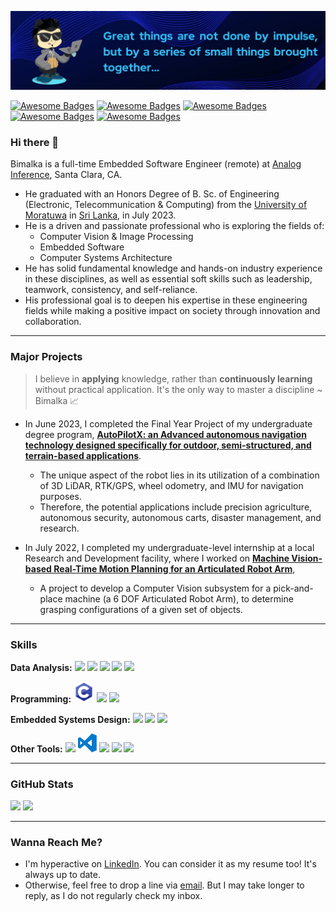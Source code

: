 ![](https://github.com/bimalka98/bimalka98/blob/master/cover.png)

<!--[![Awesome Badges](https://img.shields.io/badge/Welcome-All-brightgreen)]()-->
[![Awesome Badges](https://img.shields.io/badge/Problem-Solver-blue)]()
[![Awesome Badges](https://img.shields.io/badge/Strive-For%20Excellence-blue)]()
[![Awesome Badges](https://img.shields.io/badge/Love-Electronics-blue)]()
[![Awesome Badges](https://img.shields.io/badge/%20-Machine%20Vision-blue)]()
[![Awesome Badges](https://img.shields.io/badge/%20-Embedded%20Systems-blue)]()



<!--<p align="center">-->
<!--<a href="https://bimalka98.github.io/">-->
<!--<img width="100px" src="https://github.com/bimalka98/bimalka98/blob/master/Logos/b98-logo.png" align="center"/>-->
<!--</a>-->


### Hi there 👋

Bimalka is a full-time Embedded Software Engineer (remote) at [Analog Inference](https://www.analog-inference.com/), Santa Clara, CA.

* He graduated with an Honors Degree of B. Sc. of Engineering (Electronic, Telecommunication & Computing) from the [University of Moratuwa](https://uom.lk/) in [Sri Lanka](https://en.wikipedia.org/wiki/Sri_Lanka), in July 2023.
* He is a driven and passionate professional who is exploring the fields of:
    - Computer Vision & Image Processing<br>
    - Embedded Software<br>
    - Computer Systems Architecture<br>
* He has solid fundamental knowledge and hands-on industry experience in these disciplines, as well as essential soft skills such as leadership, teamwork, consistency, and self-reliance.
* His professional goal is to deepen his expertise in these engineering fields while making a positive impact on society through innovation and collaboration.

---

### Major Projects
> I believe in **applying** knowledge, rather than **continuously learning** without practical application. It's the only way to master a discipline ~ Bimalka 📈

- In June 2023, I completed the Final Year Project of my undergraduate degree program, [**AutoPilotX: an Advanced autonomous navigation technology designed specifically for outdoor, semi-structured, and terrain-based applications**](https://www.linkedin.com/posts/bimalka98_autonomousvehicles-ugv-mobilerobots-activity-7098502042712776704-DxyF).
    - The unique aspect of the robot lies in its utilization of a combination of 3D LiDAR, RTK/GPS, wheel odometry, and IMU for navigation purposes.
    - Therefore, the potential applications include precision agriculture, autonomous security, autonomous carts, disaster management, and research.

- In July 2022, I completed my undergraduate-level internship at a local Research and Development facility, where I worked on [**Machine Vision-based Real-Time Motion Planning for an Articulated Robot Arm**](https://www.linkedin.com/posts/bimalka98_potential-internship-engineering-activity-6973307404562157568-F9eA),
    - A project to develop a Computer Vision subsystem for a pick-and-place machine (a 6 DOF Articulated Robot Arm), to determine grasping configurations of a given set of objects.

---

### Skills

<!-- **HackerRank   :**
<code>
 <a href="https://www.hackerrank.com/180631j_entc_18">
 <img height="30" src="https://d3keuzeb2crhkn.cloudfront.net/hackerrank/assets/styleguide/logo_wordmark-f5c5eb61ab0a154c3ed9eda24d0b9e31.svg">
 </a>
</code> -->

**Data Analysis:**
<code><img height="30" src="https://upload.wikimedia.org/wikipedia/commons/0/01/Created_with_Matplotlib-logo.svg"></code>
<code><img height="30" src="https://upload.wikimedia.org/wikipedia/commons/3/31/NumPy_logo_2020.svg"></code>
<code><img height="30" src="https://upload.wikimedia.org/wikipedia/commons/e/ed/Pandas_logo.svg"></code>
<code><img height="30" src="https://upload.wikimedia.org/wikipedia/commons/5/53/OpenCV_Logo_with_text.png"></code>
<code><img height="30" src="https://upload.wikimedia.org/wikipedia/commons/2/2d/Tensorflow_logo.svg"></code>


**Programming:**
<code><img height="33" src="https://github.com/bimalka98/bimalka98/blob/master/Logos/c-programming.svg"></code>
<code><img height="30" src="https://upload.wikimedia.org/wikipedia/commons/1/18/ISO_C%2B%2B_Logo.svg"></code>
<code><img height="30" src="https://upload.wikimedia.org/wikipedia/commons/c/c3/Python-logo-notext.svg"></code>

**Embedded Systems Design:**
<code><img height="30" src="https://www.raspberrypi.org/wp-content/uploads/2012/03/raspberry-pi-logo.png"></code>
<code><img height="30" src="https://upload.wikimedia.org/wikipedia/commons/5/51/Atmel_logo.svg"></code>
<code><img height="30" src="https://upload.wikimedia.org/wikipedia/commons/b/bb/Ros_logo.svg"></code>
<!-- <code><img height="30" src="https://blog.digilentinc.com/wp-content/uploads/2015/01/184_multisim_app_icon_ill.png"></code> -->
<!-- <code><img height="30" src="https://banner2.cleanpng.com/20180328/ezw/kisspng-solidworks-computer-aided-design-3d-computer-graph-work-5abb8876c7bd12.1780632115222396068181.jpg"></code> -->


**Other Tools:**
<code><img height="30" src="https://upload.wikimedia.org/wikipedia/commons/e/e0/Git-logo.svg"></code>
<code><img height="30" src="https://github.com/bimalka98/bimalka98/blob/master/Logos/visual-studio-code.svg"></code>
<code><img height="30" src="https://upload.wikimedia.org/wikipedia/commons/5/59/Visual_Studio_Icon_2019.svg"></code>
<code><img height="30" src="https://upload.wikimedia.org/wikipedia/commons/3/35/Tux.svg"></code>
<code><img height="30" src="https://upload.wikimedia.org/wikipedia/commons/thumb/9/92/LaTeX_logo.svg/1200px-LaTeX_logo.svg.png"></code>


---


### GitHub Stats
<p float="left">
<img height="180em" src="https://github-readme-stats.vercel.app/api?username=bimalka98&show_icons=true&hide_border=true&&count_private=true&include_all_commits=true" /> 
<img height="180em" src="https://github-readme-stats.vercel.app/api/top-langs/?username=bimalka98&show_icons=true&hide_border=true&layout=compact&langs_count=8"/>
</p>

<!-- 
---

### *My Academic CV*

|**Academic CV**|**LinkedIn Profile**|
|:----:|:----:|
|<a href="https://bimalka98.github.io/assets/myCVs/master/BPT_academic_CV.pdf"><img src="Logos/cv.png" alt="Logo" height="150"></a>|<a href="https://www.linkedin.com/in/bimalka98/"><img src="https://upload.wikimedia.org/wikipedia/commons/c/ca/LinkedIn_logo_initials.png" alt="Logo" height="150"></a>|


*Click the icon to see my most up-to-date academic CV.* 😁

<div align="left">
  <a href="https://bimalka98.github.io/assets/myCVs/master/BPT_academic_CV.pdf">
    <img src="Logos/cv.png" alt="Logo" height="150">
  </a>
</div>
 -->

---

### Wanna Reach Me?

- I'm hyperactive on [LinkedIn](https://www.linkedin.com/in/bimalka98/). You can consider it as my resume too! It's always up to date.
- Otherwise, feel free to drop a line via [email](mailto:bimalkapiyaruwan1998322@gmail.com). But I may take longer to reply, as I do not regularly check my inbox.
